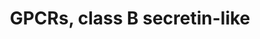 ---
annotations:
- type: Pathway Ontology
  value: signaling pathway
authors:
- MaintBot
- AlexanderPico
- Eweitz
description: ''
last-edited: 2021-05-21
organisms:
- Pan troglodytes
redirect_from:
- /index.php/Pathway:WP888
- /instance/WP888
schema-jsonld:
- '@context': https://schema.org/
  '@id': https://wikipathways.github.io/pathways/WP888.html
  '@type': Dataset
  creator:
    '@type': Organization
    name: WikiPathways
  description: ''
  keywords:
  - GCGR
  - CD97
  - EMR1
  - VIPR1
  - CRHR2
  - ELTD1
  - GPR64
  - GLP1R
  - LPHN2
  - LPHN1
  - PTH1R
  - ADCYAP1R1
  - GHRHR
  - CALCR
  - GIPR
  - PTH2R
  - CRHR1
  - GLP2R
  - EMR2
  - SCTR
  - CALCRL
  - LPHN3
  - VIPR2
  license: CC0
  name: GPCRs, class B secretin-like
seo: CreativeWork
title: GPCRs, class B secretin-like
wpid: WP888
---